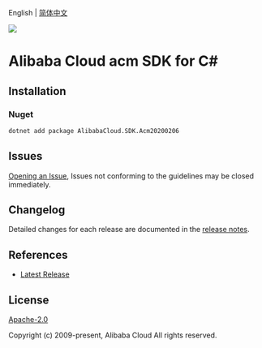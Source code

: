 English | [简体中文](README-CN.md)

![](https://aliyunsdk-pages.alicdn.com/icons/AlibabaCloud.svg)

# Alibaba Cloud acm SDK for C#

## Installation

### Nuget

```bash
dotnet add package AlibabaCloud.SDK.Acm20200206
```

## Issues

[Opening an Issue](https://github.com/aliyun/alibabacloud-csharp-sdk/issues/new), Issues not conforming to the guidelines may be closed immediately.

## Changelog

Detailed changes for each release are documented in the [release notes](./ChangeLog.md).

## References

* [Latest Release](https://github.com/aliyun/alibabacloud-csharp-sdk/)

## License

[Apache-2.0](http://www.apache.org/licenses/LICENSE-2.0)

Copyright (c) 2009-present, Alibaba Cloud All rights reserved.
